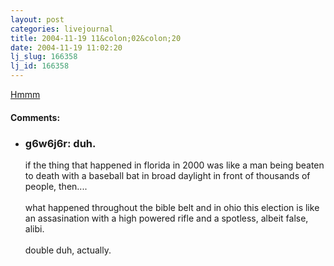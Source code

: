 ```yaml
---
layout: post
categories: livejournal
title: 2004-11-19 11&colon;02&colon;20
date: 2004-11-19 11:02:20
lj_slug: 166358
lj_id: 166358
---
```

[Hmmm](http://www.wired.com/news/evote/0,2645,65757,00.html)


<div id="comments"><h4>Comments:</h4><div class="lj-comments"><ul>
<li class=subject><h3>g6w6j6r: duh.</h3>
<a id="comment-290"></a>
<p>if the thing that happened in florida in 2000 was like a man being beaten to death with a baseball bat in broad daylight in front of thousands of people, then....<br>
<br>
what happened throughout the bible belt and in ohio this election is like an assasination with a high powered rifle and a spotless, albeit false, alibi. <br>
<br>
double duh, actually.</p>
</li>
</ul></div></div>
